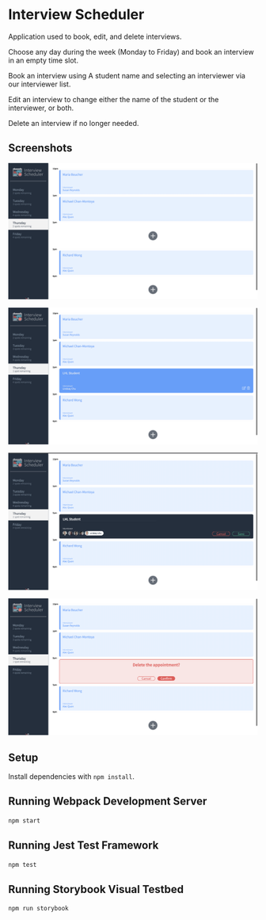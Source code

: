 # Interview Scheduler

Application used to book, edit, and delete interviews. 

Choose any day during the week (Monday to Friday) and book an interview in an empty time slot.

Book an interview using A student name and selecting an interviewer via our interviewer list. 

Edit an interview to change either the name of the student or the interviewer, or both.

Delete an interview if no longer needed.

## Screenshots

!["Selected Day"](https://github.com/FuzzyKittyz/scheduler/blob/master/docs/appointment-list.png)

!["Booked an Appointment"](https://github.com/FuzzyKittyz/scheduler/blob/master/docs/appointment-booked.png)

!["Editing an Appointment"](https://github.com/FuzzyKittyz/scheduler/blob/master/docs/appointment-edit.png)

!["Deleting an Appointment"](https://github.com/FuzzyKittyz/scheduler/blob/master/docs/appointment-delete.png)

## Setup

Install dependencies with `npm install`.

## Running Webpack Development Server

```sh
npm start
```

## Running Jest Test Framework

```sh
npm test
```

## Running Storybook Visual Testbed

```sh
npm run storybook
```

